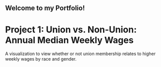 ## Welcome to my Portfolio! 


# Project 1: Union vs. Non-Union: Annual Median Weekly Wages
A visualization to view whether or not union membership relates to higher weekly wages by race and gender. 

